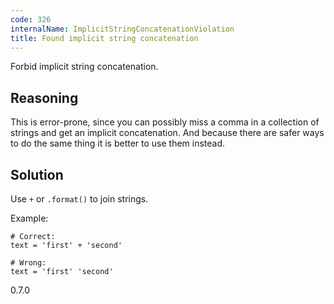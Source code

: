 ```yaml
---
code: 326
internalName: ImplicitStringConcatenationViolation
title: Found implicit string concatenation
---
```


Forbid implicit string concatenation.

## Reasoning
This is error-prone, since you can possibly miss a comma in a
collection of strings and get an implicit concatenation. And because
there are safer ways to do the same thing it is better to use them
instead.

## Solution
Use `+` or `.format()` to join strings.

Example:

    # Correct:
    text = 'first' + 'second'
    
    # Wrong:
    text = 'first' 'second'

<div class="versionadded">

0.7.0

</div>